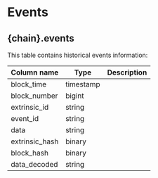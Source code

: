 # Events

## **{chain}.events**

This table contains historical events information:

| **Column name**       | **Type**                        | **Description**                                          |
| --------------------- | ------------------------------- | -------------------------------------------------------- |
| block_time        | timestamp   |
| block_number      | bigint      |
| extrinsic_id      | string      |
| event_id          | string      |
| data              | string      |
| extrinsic_hash    | binary      |
| block_hash        | binary      |
| data_decoded      | string      |
